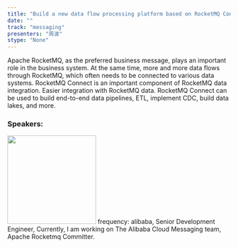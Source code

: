 ```yaml
---
title: "Build a new data flow processing platform based on RocketMQ Connect"
date: "" 
track: "messaging"
presenters: "周波"
stype: "None"
---
```

Apache RocketMQ, as the preferred business message, plays an important role in the business system. At the same time, more and more data flows through RocketMQ, which often needs to be connected to various data systems. RocketMQ Connect is an important component of RocketMQ data integration. Easier integration with RocketMQ data. RocketMQ Connect can be used to build end-to-end data pipelines, ETL, implement CDC, build data lakes, and more.
 ### Speakers: 
 <img src="images/speaker/1239.png" width="200" />
 frequency: alibaba, Senior Development Engineer, Currently, I am working on The Alibaba Cloud Messaging team, Apache Rocketmq Committer.
 